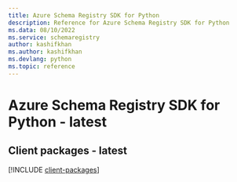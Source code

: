 ```yaml
---
title: Azure Schema Registry SDK for Python
description: Reference for Azure Schema Registry SDK for Python
ms.data: 08/10/2022
ms.service: schemaregistry
author: kashifkhan
ms.author: kashifkhan
ms.devlang: python
ms.topic: reference
---
```

# Azure Schema Registry SDK for Python - latest

## Client packages - latest
[!INCLUDE [client-packages](schema-registry-client-index.md)]